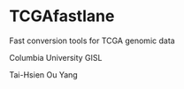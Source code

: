 TCGAfastlane
============

Fast conversion tools for TCGA genomic data

Columbia University GISL

Tai-Hsien Ou Yang
